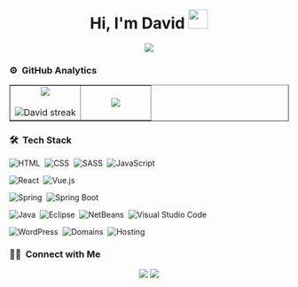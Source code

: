 <h1 align="center">Hi, I'm David <img src="https://media.giphy.com/media/TEnXkcsHrP4YedChhA/giphy.gif" width="35"></h1>
<p align="center">
  <a href="https://github.com/DenverCoder1/readme-typing-svg"><img src="https://readme-typing-svg.herokuapp.com?lines=Full+Stack+Developer;Always%20learning%20new%20things&center=true&width=500&height=50"></a>
</p>

### ⚙️ &nbsp;GitHub Analytics
<!--
<p align="center">
<a href="https://github.com/DavidUmiri">
  <img height="180em" src="https://github-readme-stats-eight-theta.vercel.app/api?username=DavidUmiri&show_icons=true&theme=algolia&include_all_commits=true&count_private=true"/>
    &nbsp;&nbsp;
  <img height="180em" src="https://github-readme-stats-eight-theta.vercel.app/api/top-langs/?username=DavidUmiri&layout=compact&langs_count=8&theme=algolia&include_all_commits=true&count_private=true"/>
</a>
</p>
-->

<!--- stats (start) -->
<table align="center" border="none">
<tr border="none">
<td width="50%" align="center">
  <img  align="center"  src="https://github-readme-stats.vercel.app/api?username=DavidUmiri&theme=algolia&show_icons=true&count_private=true&hide_border=true" />
  <br></br>
  <img  title="🔥 Get streak stats for your profile at git.io/streak-stats" alt="David streak" src="https://github-readme-streak-stats.herokuapp.com/?user=DavidUmiri&theme=algolia&hide_border=true" /> 
</td>
<td width="50%" align="center">
  <img  align="center"  src="https://github-readme-stats.anuraghazra1.vercel.app/api/top-langs/?username=DavidUmiri&theme=algolia&hide_border=true&no-bg=true&no-frame=true&langs_count=10"/> 
  </td>
</tr>
</table>
<!--- stats (end) -->

### 🛠 &nbsp;Tech Stack

![HTML](https://img.shields.io/badge/-HTML-05122A?style=flat&logo=HTML5)&nbsp;
![CSS](https://img.shields.io/badge/-CSS-05122A?style=flat&logo=CSS3&logoColor=1572B6)&nbsp;
![SASS](https://img.shields.io/badge/-SASS-05122A?style=flat&logo=sass&logoColor=CC6699)&nbsp;
![JavaScript](https://img.shields.io/badge/-JavaScript-05122A?style=flat&logo=javascript)&nbsp;

![React](https://img.shields.io/badge/-React-05122A?style=flat&logo=react)&nbsp;
![Vue.js](https://img.shields.io/badge/-Vue.js-05122A?style=flat&logo=vue.js)&nbsp;

![Spring](https://img.shields.io/badge/-Spring-05122A?style=flat&logo=spring)&nbsp;
![Spring Boot](https://img.shields.io/badge/-Spring%20Boot-05122A?style=flat&logo=spring)&nbsp;

![Java](https://img.shields.io/badge/-Java-05122A?style=flat&logo=java)&nbsp;
![Eclipse](https://img.shields.io/badge/-Eclipse-05122A?style=flat&logo=eclipse)&nbsp;
![NetBeans](https://img.shields.io/badge/-NetBeans-05122A?style=flat&logo=apache&logoColor=blue)&nbsp;
![Visual Studio Code](https://img.shields.io/badge/-Visual%20Studio%20Code-05122A?style=flat&logo=visual-studio-code&logoColor=007ACC)&nbsp;

![WordPress](https://img.shields.io/badge/-WordPress-05122A?style=flat&logo=wordpress)&nbsp;
![Domains](https://img.shields.io/badge/-Domains-05122A?style=flat&logo=appveyor)&nbsp;
![Hosting](https://img.shields.io/badge/-Hosting-05122A?style=flat&logo=appveyor)&nbsp;
  
### 🤝🏻 &nbsp;Connect with Me

<p align="center">
<a href="https://www.linkedin.com/in/davidumiri/"><img src="https://img.shields.io/badge/-DavidUmiri%20LinkedIn-0077B5?style=flat&logo=Linkedin&logoColor=white"/></a>
<a href="mailto:davidumiri@gmail.com"><img src="https://img.shields.io/badge/-davidumiri@gmail.com-D14836?style=flat&logo=Gmail&logoColor=white"/></a>
</p>
